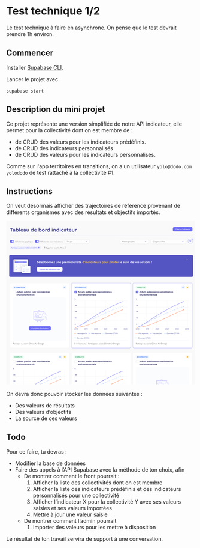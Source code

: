 # Test technique 1/2

Le test technique à faire en asynchrone. On pense que le test devrait prendre 1h environ.

## Commencer

Installer [Supabase CLI](https://supabase.com/docs/guides/cli/getting-started).
                
Lancer le projet avec
```shell
supabase start
```
            
## Description du mini projet

Ce projet représente une version simplifiée de notre API indicateur, elle permet pour la collectivité dont on est membre de :
- de CRUD des valeurs pour les indicateurs prédéfinis.
- de CRUD des indicateurs personnalisés
- de CRUD des valeurs pour les indicateurs personnalisés.

Comme sur l'app territoires en transitions, on a un utilisateur `yolo@dodo.com` `yolododo` de test rattaché à la collectivité #1.
             

## Instructions

On veut désormais afficher des trajectoires de référence provenant de différents organismes avec des résultats et objectifs importés.

![Liste des indicateurs](illustration-fonctionnalite.png)

On devra donc pouvoir stocker les données suivantes :
- Des valeurs de résultats
- Des valeurs d’objectifs
- La source de ces valeurs
            
## Todo
Pour ce faire, tu devras :
- Modifier la base de données
- Faire des appels à l’API Supabase avec la méthode de ton choix, afin
    - De montrer comment le front pourrait :
      1. Afficher la liste des collectivités dont on est membre
      2. Afficher la liste des indicateurs prédéfinis et des indicateurs personnalisés pour une collectivité
      3. Afficher l’indicateur X pour la collectivité Y avec ses valeurs saisies et ses valeurs importées
      4. Mettre à jour une valeur saisie
    - De montrer comment l’admin pourrait
      1. Importer des valeurs pour les mettre à disposition

Le résultat de ton travail servira de support à une conversation.
